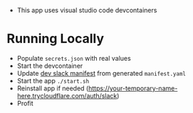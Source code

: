 - This app uses visual studio code devcontainers

# Running Locally
- Populate `secrets.json` with real values
- Start the devcontainer
- Update [dev slack manifest](https://api.slack.com/apps) from generated `manifest.yaml`
- Start the app `./start.sh`
- Reinstall app if needed (https://your-temporary-name-here.trycloudflare.com/auth/slack)
- Profit
